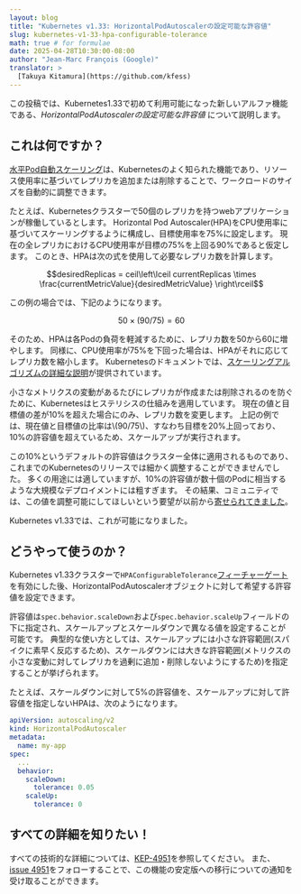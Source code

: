 ```yaml
---
layout: blog
title: "Kubernetes v1.33: HorizontalPodAutoscalerの設定可能な許容値"
slug: kubernetes-v1-33-hpa-configurable-tolerance
math: true # for formulae
date: 2025-04-28T10:30:00-08:00
author: "Jean-Marc François (Google)"
translator: >
  [Takuya Kitamura](https://github.com/kfess)
---
```


この投稿では、Kubernetes1.33で初めて利用可能になった新しいアルファ機能である、_HorizontalPodAutoscalerの設定可能な許容値_ について説明します。

## これは何ですか？

[水平Pod自動スケーリング](/ja/docs/tasks/run-application/horizontal-pod-autoscale/)は、Kubernetesのよく知られた機能であり、リソース使用率に基づいてレプリカを追加または削除することで、ワークロードのサイズを自動的に調整できます。

たとえば、Kubernetesクラスターで50個のレプリカを持つwebアプリケーションが稼働しているとします。
Horizontal Pod Autoscaler(HPA)をCPU使用率に基づいてスケーリングするように構成し、目標使用率を75%に設定します。
現在の全レプリカにおけるCPU使用率が目標の75%を上回る90%であると仮定します。
このとき、HPAは次の式を使用して必要なレプリカ数を計算します。
```math
desiredReplicas = ceil\left\lceil currentReplicas \times \frac{currentMetricValue}{desiredMetricValue} \right\rceil
```

この例の場合では、下記のようになります。
```math
50 \times (90/75) = 60
```

そのため、HPAは各Podの負荷を軽減するために、レプリカ数を50から60に増やします。
同様に、CPU使用率が75%を下回った場合は、HPAがそれに応じてレプリカ数を縮小します。
Kubernetesのドキュメントでは、[スケーリングアルゴリズムの詳細な説明](https://kubernetes.io/ja/docs/tasks/run-application/horizontal-pod-autoscale/#algorithm-details)が提供されています。

小さなメトリクスの変動があるたびにレプリカが作成または削除されるのを防ぐために、Kubernetesはヒステリシスの仕組みを適用しています。
現在の値と目標値の差が10%を超えた場合にのみ、レプリカ数を変更します。
上記の例では、現在値と目標値の比率は\\(90/75\\)、すなわち目標を20%上回っており、10%の許容値を超えているため、スケールアップが実行されます。

この10%というデフォルトの許容値はクラスター全体に適用されるものであり、これまでのKubernetesのリリースでは細かく調整することができませんでした。
多くの用途には適していますが、10%の許容値が数十個のPodに相当するような大規模なデプロイメントには粗すぎます。
その結果、コミュニティでは、この値を調整可能にしてほしいという要望が以前から[寄せられてきました](https://github.com/kubernetes/kubernetes/issues/116984)。

Kubernetes v1.33では、これが可能になりました。

## どうやって使うのか？

Kubernetes v1.33クラスターで`HPAConfigurableTolerance`[フィーチャーゲート](/ja/docs/reference/command-line-tools-reference/feature-gates/)を有効にした後、HorizontalPodAutoscalerオブジェクトに対して希望する許容値を設定できます。

許容値は`spec.behavior.scaleDown`および`spec.behavior.scaleUp`フィールドの下に指定され、スケールアップとスケールダウンで異なる値を設定することが可能です。
典型的な使い方としては、スケールアップには小さな許容範囲(スパイクに素早く反応するため)、スケールダウンには大きな許容範囲(メトリクスの小さな変動に対してレプリカを過剰に追加・削除しないようにするため)を指定することが挙げられます。

たとえば、スケールダウンに対して5%の許容値を、スケールアップに対して許容値を指定しないHPAは、次のようになります。

```yaml
apiVersion: autoscaling/v2
kind: HorizontalPodAutoscaler
metadata:
  name: my-app
spec:
  ...
  behavior:
    scaleDown:
      tolerance: 0.05
    scaleUp:
      tolerance: 0
```

## すべての詳細を知りたい！

すべての技術的な詳細については、[KEP-4951](https://github.com/kubernetes/enhancements/tree/master/keps/sig-autoscaling/4951-configurable-hpa-tolerance)を参照してください。
また、[issue 4951](https://github.com/kubernetes/enhancements/issues/4951)をフォローすることで、この機能の安定版への移行についての通知を受け取ることができます。